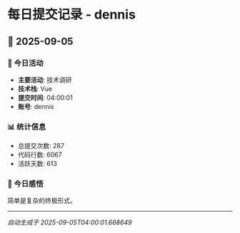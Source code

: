 # 每日提交记录 - dennis

## 📅 2025-09-05

### 🎯 今日活动
- **主要活动**: 技术调研
- **技术栈**: Vue
- **提交时间**: 04:00:01
- **账号**: dennis

### 📊 统计信息
- 总提交次数: 287
- 代码行数: 6067
- 活跃天数: 613

### 💭 今日感悟
简单是复杂的终极形式。

---
*自动生成于 2025-09-05T04:00:01.668649*
